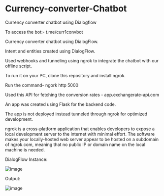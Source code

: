 # Currency-converter-Chatbot
Currency converter chatbot using Dialogflow

To access the bot:- t.me/curr1convbot

Currency converter chatbot using DialogFlow.

Intent and entities created using DialogFlow.

Used webhooks and tunneling using ngrok to integrate the chatbot with our offline script.

To run it on your PC, clone this repository and install ngrok.

Run the command- ngork http 5000

Used this API for fetching the conversion rates - app.exchangerate-api.com

An app was created using Flask for the backend code.

The app is not deployed instead tunneled through ngrok for optimized development.

ngrok is a cross-platform application that enables developers to expose a local development server to the Internet with minimal effort. The software makes your locally-hosted web server appear to be hosted on a subdomain of ngrok.com, meaning that no public IP or domain name on the local machine is needed.

DialogFlow Instance:

![image](https://github.com/user-attachments/assets/afb90947-5a0f-4973-9035-d96070dd3ba5)

Output:

![image](https://github.com/user-attachments/assets/22fea6f5-005b-4cce-96ad-1e7df3f8677a)

